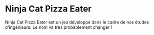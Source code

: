Ninja Cat Pizza Eater
=====================

Ninja Cat Pizza Eater est un jeu développé dans le cadre de nos études d'ingénieurs. Le nom va très probablement changer !